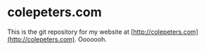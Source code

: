# colepeters.com

This is the git repository for my website at [http://colepeters.com](http://colepeters.com).
Ooooooh.